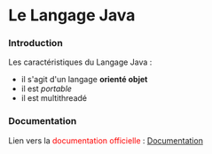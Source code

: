 # Le Langage Java

### Introduction

Les caractéristiques du Langage Java :
* il s'agit d'un langage **orienté objet**
* il est *portable*
* il est multithreadé

### Documentation



Lien vers la <span style="color:red;">documentation officielle</span> : [Documentation](https://docs.oracle.com/en/java/)
